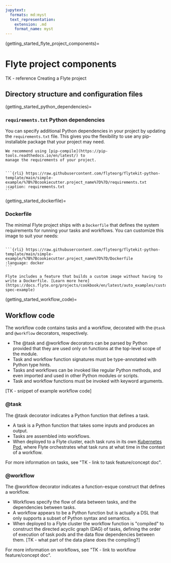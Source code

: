 ```yaml
---
jupytext:
  formats: md:myst
  text_representation:
    extension: .md
    format_name: myst
---
```


(getting_started_flyte_project_components)=

# Flyte project components

TK - reference Creating a Flyte project

## Directory structure and configuration files

(getting_started_python_dependencies)=

### `requirements.txt` Python dependencies

You can specify additional Python dependencies in your project by updating the
`requirements.txt` file. This gives you the flexibility to use any
pip-installable package that your project may need.

```{note}
We recommend using [pip-compile](https://pip-tools.readthedocs.io/en/latest/) to
manage the requirements of your project.
```

````{dropdown} See requirements.txt

```{rli} https://raw.githubusercontent.com/flyteorg/flytekit-python-template/main/simple-example/%7B%7Bcookiecutter.project_name%7D%7D/requirements.txt
:caption: requirements.txt
```

````

(getting_started_dockerfile)=

### Dockerfile

The minimal Flyte project ships with a `Dockerfile` that defines the
system requirements for running your tasks and workflows. You can customize this
image to suit your needs:

````{dropdown} See Dockerfile

```{rli} https://raw.githubusercontent.com/flyteorg/flytekit-python-template/main/simple-example/%7B%7Bcookiecutter.project_name%7D%7D/Dockerfile
:language: docker
```

````
```{admonition} ImageSpec
Flyte includes a feature that builds a custom image without having to write a Dockerfile. [Learn more here](https://docs.flyte.org/projects/cookbook/en/latest/auto_examples/customizing_dependencies/image_spec.html#image-spec-example)
```

(getting_started_workflow_code)=

## Workflow code

The workflow code contains tasks and a workflow, decorated with the `@task` and `@workflow` decorators, respectively.

* The @task and @workflow decorators can be parsed by Python provided that they are used only on functions at the top-level scope of the module.
* Task and workflow function signatures must be type-annotated with Python type hints.
* Tasks and workflows can be invoked like regular Python methods, and even imported and used in other Python modules or scripts.
* Task and workflow functions must be invoked with keyword arguments.

[TK - snippet of example workflow code]

### @task

The @task decorator indicates a Python function that defines a task.

* A task is a Python function that takes some inputs and produces an output.
* Tasks are assembled into workflows.
* When deployed to a Flyte cluster, each task runs in its own [Kubernetes Pod](https://kubernetes.io/docs/concepts/workloads/pods/), where Flyte orchestrates what task runs at what time in the context of a workflow.

For more information on tasks, see "TK - link to task feature/concept doc".

### @workflow

The @workflow decorator indicates a function-esque construct that defines a workflow.

* Workflows specify the flow of data between tasks, and the dependencies between tasks.
* A workflow appears to be a Python function but is actually a DSL that only supports a subset of Python syntax and semantics.
* When deployed to a Flyte cluster the workflow function is "compiled" to construct the directed acyclic graph (DAG) of tasks, defining the order of execution of task pods and the data flow dependencies between them. [TK - what part of the data plane does the compiling?]

For more information on workflows, see "TK - link to workflow feature/concept doc".
